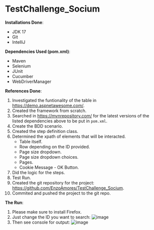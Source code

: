 # TestChallenge_Socium

**Installations Done**:
- JDK 17
- Git
- IntelliJ

**Dependencies Used (pom.xml)**:
- Maven
- Selenium
- JUnit
- Cucumber
- WebDriverManager

**References Done**:
1. Investigated the funtionality of the table in https://demo.aspnetawesome.com/.
2. Created the framework from scratch.
3. Searched in https://mvnrepository.com/ for the latest versions of the listed dependencies above to be put in `pom.xml`.
4. Create the BDD scenario.
5. Created the step definition class.
6. Determined the xpath of elements that will be interacted.
	- Table itself.
	- Row depending on the ID provided.
	- Page size dropdown.
	- Page size dropdown choices.
	- Pages.
	- Cookie Message - OK Button.
7. Did the logic for the steps.
8. Test Run.
9. Created the git repository for the project: https://github.com/EnzoAmores/TestChallenge_Socium.
10. Commited and pushed the project to the git repo. 

**The Run**:
1. Please make sure to install Firefox. 
2. Just change the ID you want to search:
![image](https://github.com/EnzoAmores/TestChallenge_Socium/assets/89235982/83c6f1cf-0f45-4804-9222-6f063da9c5a0)
3. Then see console for output:
![image](https://github.com/EnzoAmores/TestChallenge_Socium/assets/89235982/00bc4d0f-d145-422d-a564-58590747fecd)
